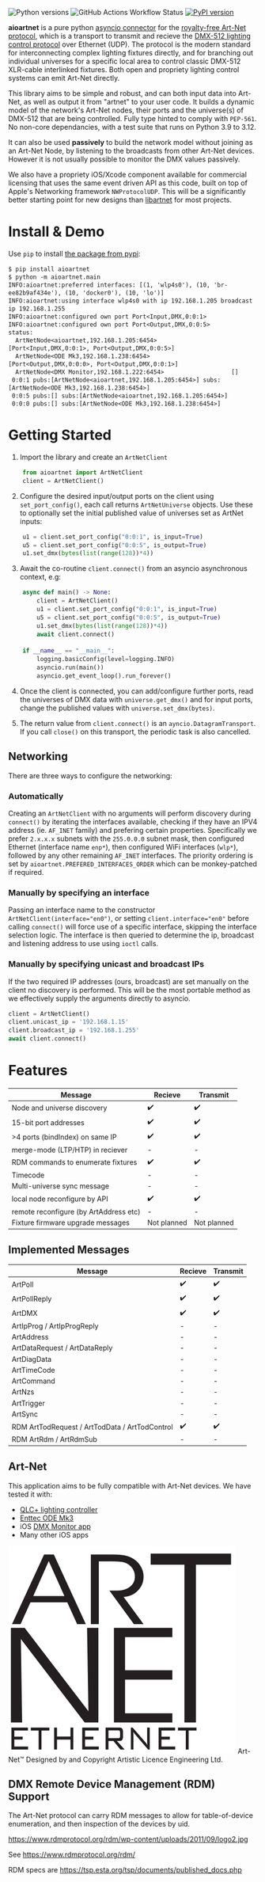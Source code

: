 
![Python versions](https://img.shields.io/pypi/pyversions/aioartnet.svg) ![GitHub Actions Workflow Status](https://img.shields.io/github/actions/workflow/status/TeaEngineering/aioartnet/check.yml) [![PyPI version](https://badge.fury.io/py/aioartnet.svg)](https://badge.fury.io/py/aioartnet)

**aioartnet** is a pure python [asyncio connector](https://docs.python.org/3/library/asyncio.html) for the [royalty-free Art-Net protocol](https://art-net.org.uk/background/), which is a transport to transmit and recieve the [DMX-512 lighting control protocol](https://en.wikipedia.org/wiki/DMX512) over Ethernet (UDP). The protocol is the modern standard for interconnecting complex lighting fixtures directly, and for branching out individual universes for a specific local area to control classic DMX-512 XLR-cable interlinked fixtures. Both open and propriety lighting control systems can emit Art-Net directly.

This library aims to be simple and robust, and can both input data into Art-Net, as well as output it from "artnet" to your user code. It builds a dynamic model of the network's Art-Net nodes, their ports and the universe(s) of DMX-512 that are being controlled. Fully type hinted to comply with `PEP-561`. No non-core dependancies, with a test suite that runs on Python 3.9 to 3.12.

It can also be used __passively__ to build the network model without joining as an Art-Net Node, by listening to the broadcasts from other Art-Net devices. However it is not usually possible to monitor the DMX values passively.

We also have a propriety iOS/Xcode component available for commercial licensing that uses the same event driven API as this code, built on top of Apple's Networking framework `NWProtocolUDP`. This will be a significantly better starting point for new designs than [libartnet](https://github.com/OpenLightingProject/libartnet) for most projects.

Install & Demo
====

Use `pip` to install [the package from pypi](https://pypi.org/project/aioartnet/):

    $ pip install aioartnet
    $ python -m aioartnet.main
    INFO:aioartnet:preferred interfaces: [(1, 'wlp4s0'), (10, 'br-ee82b9af434e'), (10, 'docker0'), (10, 'lo')]
    INFO:aioartnet:using interface wlp4s0 with ip 192.168.1.205 broadcast ip 192.168.1.255
    INFO:aioartnet:configured own port Port<Input,DMX,0:0:1>
    INFO:aioartnet:configured own port Port<Output,DMX,0:0:5>
    status:
      ArtNetNode<aioartnet,192.168.1.205:6454>                     [Port<Input,DMX,0:0:1>, Port<Output,DMX,0:0:5>]
      ArtNetNode<ODE Mk3,192.168.1.238:6454>                       [Port<Output,DMX,0:0:0>, Port<Output,DMX,0:0:1>]
      ArtNetNode<DMX Monitor,192.168.1.222:6454>                   []
     0:0:1 pubs:[ArtNetNode<aioartnet,192.168.1.205:6454>] subs:[ArtNetNode<ODE Mk3,192.168.1.238:6454>]
     0:0:5 pubs:[] subs:[ArtNetNode<aioartnet,192.168.1.205:6454>]
     0:0:0 pubs:[] subs:[ArtNetNode<ODE Mk3,192.168.1.238:6454>]


Getting Started
====

1) Import the library and create an `ArtNetClient`
```python
    from aioartnet import ArtNetClient
    client = ArtNetClient()
```
2) Configure the desired input/output ports on the client using `set_port_config()`, each call returns `ArtNetUniverse` objects. Use these to optionally set the initial published value of universes set as ArtNet inputs:
```python
    u1 = client.set_port_config("0:0:1", is_input=True)
    u5 = client.set_port_config("0:0:5", is_output=True)
    u1.set_dmx(bytes(list(range(128))*4))
```

3) Await the co-routine `client.connect()` from an asyncio asynchronous context, e.g:
```python
    async def main() -> None:
        client = ArtNetClient()
        u1 = client.set_port_config("0:0:1", is_input=True)
        u5 = client.set_port_config("0:0:5", is_output=True)
        u1.set_dmx(bytes(list(range(128))*4))
        await client.connect()

    if __name__ == "__main__":
        logging.basicConfig(level=logging.INFO)
        asyncio.run(main())
        asyncio.get_event_loop().run_forever()
```

4) Once the client is connected, you can add/configure further ports, read the universes of DMX data with `universe.get_dmx()` and for input ports, change the published values with `universe.set_dmx(bytes)`.

5) The return value from `client.connect()` is an `ayncio.DatagramTransport`. If you call `close()` on this transport, the periodic task is also cancelled.


Networking
----

There are three ways to configure the networking:

### Automatically

Creating an `ArtNetClient` with no arguments will perform discovery during `connect()` by iterating the interfaces available, checking if they have an IPV4 address (ie. `AF_INET` family) and prefering certain properties. Specifically we prefer `2.x.x.x` subnets with the `255.0.0.0` subnet mask, then configured Ethernet (interface name `enp*`), then configured WiFi interfaces (`wlp*`), followed by any other remaining `AF_INET` interfaces. The priority ordering is set by `aioartnet.PREFERED_INTERFACES_ORDER` which can be monkey-patched if required.

### Manually by specifying an interface

Passing an interface name to the constructor `ArtNetClient(interface="en0")`, or setting `client.interface="en0"` before calling `connect()` will force use of a specific interface, skipping the interface selection logic. The interface is then queried to determine the ip, broadcast and listening address to use using `ioctl` calls.

### Manually by specifying unicast and broadcast IPs

If the two required IP addresses (ours, broadcast) are set manually on the client no discovery is performed. This will be the most portable method as we effectively supply the arguments directly to asyncio.

```python
client = ArtNetClient()
client.unicast_ip = '192.168.1.15'
client.broadcast_ip = '192.168.1.255'
await client.connect()
```


Features
====

| Message                                | Recieve             | Transmit           |
|----------------------------------------|---------------------|--------------------|
| Node and universe discovery            | :heavy_check_mark:  | :heavy_check_mark: |
| 15-bit port addresses                  | :heavy_check_mark:  | :heavy_check_mark: |
| >4 ports (bindIndex) on same IP        | :heavy_check_mark:  | :heavy_check_mark: |
| merge-mode (LTP/HTP) in reciever       | -                   | -                  |
| RDM commands to enumerate fixtures     | :heavy_check_mark:  | :heavy_check_mark: |
| Timecode                               | -                   | -                  |
| Multi-universe sync message            | -                   | -                  |
| local node reconfigure by API          | :heavy_check_mark:  | :heavy_check_mark: |
| remote reconfigure (by ArtAddress etc) | -                   | -                  |
| Fixture firmware upgrade messages      | Not planned         | Not planned        |

Implemented Messages
-----

| Message                            | Recieve             | Transmit           |
|------------------------------------|---------------------|--------------------|
| ArtPoll                            | :heavy_check_mark:  | :heavy_check_mark: |
| ArtPollReply                       | :heavy_check_mark:  | :heavy_check_mark: |
| ArtDMX                             | :heavy_check_mark:  | :heavy_check_mark: |
| ArtIpProg / ArtIpProgReply         | -                   | -                  |
| ArtAddress                         | -                   | -                  |
| ArtDataRequest / ArtDataReply      | -                   | -                  |
| ArtDiagData                        | -                   | -                  |
| ArtTimeCode                        | -                   | -                  |
| ArtCommand                         | -                   | -                  |
| ArtNzs                             | -                   | -                  |
| ArtTrigger                         | -                   | -                  |
| ArtSync                            | -                   | -                  |
| RDM ArtTodRequest / ArtTodData / ArtTodControl | :heavy_check_mark: | :heavy_check_mark: |
| RDM ArtRdm / ArtRdmSub             | -                   | -                  |


Art-Net
----

This application aims to be fully compatible with Art-Net devices. We have tested it with:

* [QLC+ lighting controller](https://www.qlcplus.org/)
* [Enttec ODE Mk3](https://www.enttec.com/product/dmx-distribution/ode-mk3-dmx-ethernet-converter/)
* iOS [DMX Monitor app](https://apps.apple.com/us/app/dmx-monitor/id1544911427)
* Many other iOS apps

![Art-Net logo](./docs/art-net-master-logo.svg) Art-Net™ Designed by and Copyright Artistic Licence Engineering Ltd.

DMX Remote Device Management (RDM) Support
---

The Art-Net protocol can carry RDM messages to allow for table-of-device enumeration, and then inspection of the devices by uid.

https://www.rdmprotocol.org/rdm/wp-content/uploads/2011/09/logo2.jpg

See https://www.rdmprotocol.org/rdm/

RDM specs are https://tsp.esta.org/tsp/documents/published_docs.php


